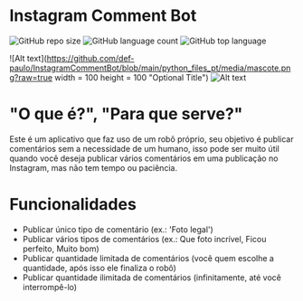 # Instagram Comment Bot

![GitHub repo size](https://img.shields.io/github/repo-size/def-paulo/InstagramCommentBot?style=plastic)
![GitHub language count](https://img.shields.io/github/languages/count/def-paulo/InstagramCommentBot?style=plastic)
![GitHub top language](https://img.shields.io/github/languages/top/def-paulo/InstagramCommentBot?style=plastic)

![Alt text](https://github.com/def-paulo/InstagramCommentBot/blob/main/python_files_pt/media/mascote.png?raw=true width = 100 height = 100 "Optional Title")
![Alt text](https://github.com/def-paulo/InstagramCommentBot/blob/main/python_files_pt/media/title.png?raw=true "Optional Title")

# "O que é?", "Para que serve?"
  Este é um aplicativo que faz uso de um robô próprio, seu objetivo é publicar comentários sem a necessidade de um humano, isso pode ser muito útil quando você deseja publicar vários comentários em uma publicação no Instagram, mas não tem tempo ou paciência.    
  
# Funcionalidades
  - Publicar único tipo de comentário (ex.: 'Foto legal')
  - Publicar vários tipos de comentários (ex.: Que foto incrível, Ficou perfeito, Muito bom)
  - Publicar quantidade limitada de comentários  (você quem escolhe a quantidade, após isso ele finaliza o robô)
  - Publicar quantidade ilimitada de comentários (infinitamente, até você interrompê-lo)
